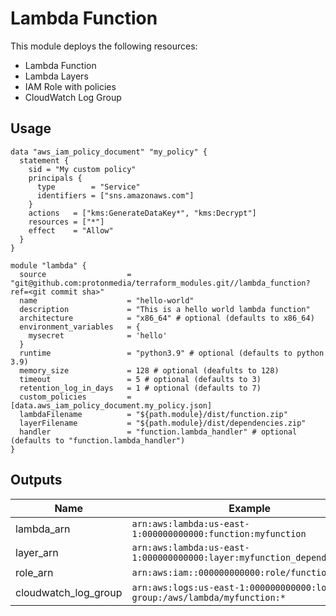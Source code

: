 # Lambda Function

This module deploys the following resources:

* Lambda Function
* Lambda Layers
* IAM Role with policies
* CloudWatch Log Group

## Usage

```
data "aws_iam_policy_document" "my_policy" {
  statement {
    sid = "My custom policy"
    principals {
      type        = "Service"
      identifiers = ["sns.amazonaws.com"]
    }
    actions   = ["kms:GenerateDataKey*", "kms:Decrypt"]
    resources = ["*"]
    effect    = "Allow"
  }
}

module "lambda" {
  source                  = "git@github.com:protonmedia/terraform_modules.git//lambda_function?ref=<git commit sha>"
  name                    = "hello-world"
  description             = "This is a hello world lambda function"
  architecture            = "x86_64" # optional (defaults to x86_64)
  environment_variables   = {
    mysecret              = 'hello'
  }
  runtime                 = "python3.9" # optional (defaults to python 3.9)
  memory_size             = 128 # optional (deafults to 128)
  timeout                 = 5 # optional (defaults to 3)
  retention_log_in_days   = 1 # optional (defaults to 7)
  custom_policies         = [data.aws_iam_policy_document.my_policy.json]
  lambdaFilename          = "${path.module}/dist/function.zip"
  layerFilename           = "${path.module}/dist/dependencies.zip"
  handler                 = "function.lambda_handler" # optional (defaults to "function.lambda_handler")
}
```

## Outputs

| Name | Example |
|------|---------|
| lambda_arn | `arn:aws:lambda:us-east-1:000000000000:function:myfunction` |
| layer_arn | `arn:aws:lambda:us-east-1:000000000000:layer:myfunction_dependencies:4` |
| role_arn | `arn:aws:iam::000000000000:role/function-role` |
| cloudwatch_log_group | `arn:aws:logs:us-east-1:000000000000:log-group:/aws/lambda/myfunction:*` |
